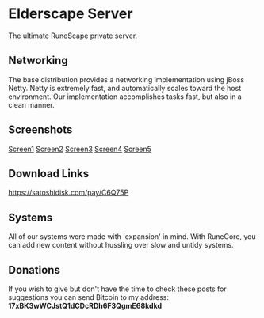 # Elderscape Server

  The ultimate RuneScape private server.
 
## Networking
  The base distribution provides a networking implementation using jBoss Netty. Netty is extremely fast, and automatically scales toward the host environment. Our implementation accomplishes tasks fast, but also in a clean manner.
  
## Screenshots
[Screen1](https://imgur.com/thGTOP9)
[Screen2](https://imgur.com/WH9QrVO)
[Screen3](https://imgur.com/ifsN7Jv)
[Screen4](https://imgur.com/ifsN7Jv)
[Screen5](https://imgur.com/zxjBlD5)

## Download Links
  https://satoshidisk.com/pay/C6Q75P
  
## Systems
  All of our systems were made with 'expansion' in mind.
  With RuneCore, you can add new content without hussling over slow and untidy systems.
  
  
## Donations
  If you wish to give but don't have the time to check these posts for suggestions you can send Bitcoin to my address:    <b>17xBK3wWCJstQ1dCDcRDh6F3QgmE68kdkd</b>


